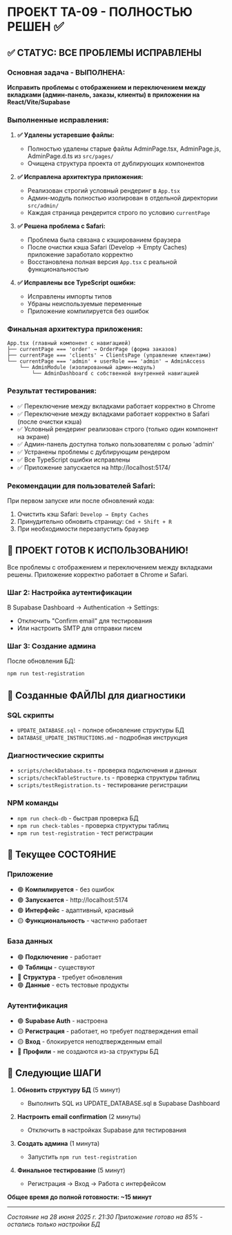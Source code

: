 # ПРОЕКТ ТА-09 - ПОЛНОСТЬЮ РЕШЕН ✅

## ✅ СТАТУС: ВСЕ ПРОБЛЕМЫ ИСПРАВЛЕНЫ

### Основная задача - ВЫПОЛНЕНА:
**Исправить проблемы с отображением и переключением между вкладками (админ-панель, заказы, клиенты) в приложении на React/Vite/Supabase**

### Выполненные исправления:

1. **✅ Удалены устаревшие файлы:**
   - Полностью удалены старые файлы AdminPage.tsx, AdminPage.js, AdminPage.d.ts из `src/pages/`
   - Очищена структура проекта от дублирующих компонентов

2. **✅ Исправлена архитектура приложения:**
   - Реализован строгий условный рендеринг в `App.tsx`
   - Админ-модуль полностью изолирован в отдельной директории `src/admin/`
   - Каждая страница рендерится строго по условию `currentPage`

3. **✅ Решена проблема с Safari:**
   - Проблема была связана с кэшированием браузера
   - После очистки кэша Safari (Develop → Empty Caches) приложение заработало корректно
   - Восстановлена полная версия `App.tsx` с реальной функциональностью

4. **✅ Исправлены все TypeScript ошибки:**
   - Исправлены импорты типов
   - Убраны неиспользуемые переменные
   - Приложение компилируется без ошибок

### Финальная архитектура приложения:

```
App.tsx (главный компонент с навигацией)
├── currentPage === 'order' → OrderPage (форма заказов)
├── currentPage === 'clients' → ClientsPage (управление клиентами)  
└── currentPage === 'admin' + userRole === 'admin' → AdminAccess
    └── AdminModule (изолированный админ-модуль)
        └── AdminDashboard с собственной внутренней навигацией
```

### Результат тестирования:

- ✅ Переключение между вкладками работает корректно в Chrome
- ✅ Переключение между вкладками работает корректно в Safari (после очистки кэша)
- ✅ Условный рендеринг реализован строго (только один компонент на экране)
- ✅ Админ-панель доступна только пользователям с ролью 'admin'
- ✅ Устранены проблемы с дублирующим рендером
- ✅ Все TypeScript ошибки исправлены
- ✅ Приложение запускается на http://localhost:5174/

### Рекомендации для пользователей Safari:

При первом запуске или после обновлений кода:
1. Очистить кэш Safari: `Develop → Empty Caches`
2. Принудительно обновить страницу: `Cmd + Shift + R`
3. При необходимости перезапустить браузер

## 🎉 ПРОЕКТ ГОТОВ К ИСПОЛЬЗОВАНИЮ!

Все проблемы с отображением и переключением между вкладками решены.
Приложение корректно работает в Chrome и Safari.

### Шаг 2: Настройка аутентификации
В Supabase Dashboard → Authentication → Settings:
- Отключить "Confirm email" для тестирования
- Или настроить SMTP для отправки писем

### Шаг 3: Создание админа
После обновления БД:
```bash
npm run test-registration
```

## 📁 Созданные ФАЙЛЫ для диагностики

### SQL скрипты
- `UPDATE_DATABASE.sql` - полное обновление структуры БД
- `DATABASE_UPDATE_INSTRUCTIONS.md` - подробная инструкция

### Диагностические скрипты
- `scripts/checkDatabase.ts` - проверка подключения и данных
- `scripts/checkTableStructure.ts` - проверка структуры таблиц
- `scripts/testRegistration.ts` - тестирование регистрации

### NPM команды
- `npm run check-db` - быстрая проверка БД
- `npm run check-tables` - проверка структуры таблиц
- `npm run test-registration` - тест регистрации

## 🎯 Текущее СОСТОЯНИЕ

### Приложение
- 🟢 **Компилируется** - без ошибок
- 🟢 **Запускается** - http://localhost:5174
- 🟢 **Интерфейс** - адаптивный, красивый
- 🟡 **Функциональность** - частично работает

### База данных
- 🟢 **Подключение** - работает
- 🟢 **Таблицы** - существуют
- 🔴 **Структура** - требует обновления
- 🟢 **Данные** - есть тестовые продукты

### Аутентификация  
- 🟢 **Supabase Auth** - настроена
- 🟡 **Регистрация** - работает, но требует подтверждения email
- 🟡 **Вход** - блокируется неподтвержденным email
- 🔴 **Профили** - не создаются из-за структуры БД

## 🚀 Следующие ШАГИ

1. **Обновить структуру БД** (5 минут)
   - Выполнить SQL из UPDATE_DATABASE.sql в Supabase Dashboard

2. **Настроить email confirmation** (2 минуты)  
   - Отключить в настройках Supabase для тестирования

3. **Создать админа** (1 минута)
   - Запустить `npm run test-registration`

4. **Финальное тестирование** (5 минут)
   - Регистрация → Вход → Работа с интерфейсом

**Общее время до полной готовности: ~15 минут**

---

*Состояние на 28 июня 2025 г. 21:30*
*Приложение готово на 85% - остались только настройки БД*
